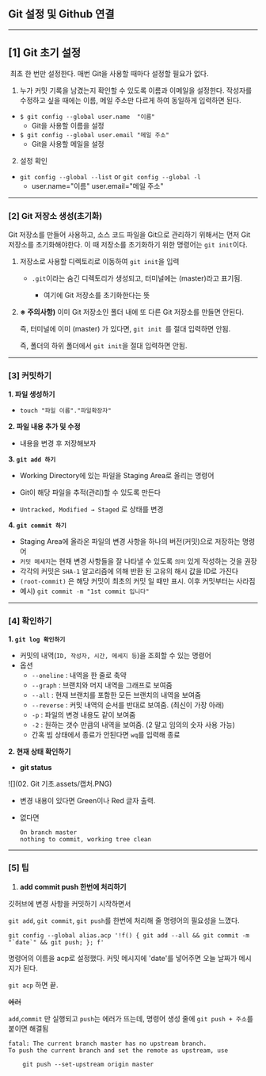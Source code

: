 ## Git 설정 및 Github 연결
---



## [1] Git 초기 설정

​	최초 한 번만 설정한다. 매번 Git을 사용할 때마다 설정할 필요가 없다.

1. 누가 커밋 기록을 남겼는지 확인할 수 있도록 이름과 이메일을 설정한다.
   작성자를 수정하고 싶을 때에는 이름, 메일 주소만 다르게 하여 동일하게 입력하면 된다.

- ```$ git config --global user.name  "이름"```
  - Git을 사용할 이름을 설정
- ```$ git config --global user.email "메일 주소"```
  - Git을 사용할 메일을 설정


2. 설정 확인

- ```git config --global --list``` or ```git config --global -l```
  - user.name="이름"
    user.email="메일 주소"

---



### [2] Git 저장소 생성(초기화)

Git 저장소를 만들어 사용하고, 소스 코드 파일을 Git으로 관리하기 위해서는 먼저 Git 저장소를 초기화해야한다. 이 때 저장소를 초기화하기 위한 명령어는 `git init`이다.

1. 저장소로 사용할 디렉토리로 이동하여 ```git init```을 입력

   - ```.git```이라는 숨긴 디렉토리가 생성되고, 터미널에는 (master)라고 표기됨.

     - 여기에 Git 저장소를 초기화한다는 뜻

       

3. **※ 주의사항)** 이미 Git 저장소인 폴더 내에 또 다른 Git 저장소를 만들면 안된다.

   즉, 터미널에 이미 (master) 가 있다면, ```git init ```를 절대 입력하면 안됨.

   즉, 폴더의 하위 폴더에서 ```git init```을 절대 입력하면 안됨. 

---



### [3] 커밋하기

**1. 파일 생성하기**

- ```touch "파일 이름"."파일확장자"```

  

**2. 파일 내용 추가 및 수정**

- 내용을 변경 후 저장해보자

  

**3.  ```git add 하기```**

- Working Directory에 있는 파일을 Staging Area로 올리는 명령어

- Git이 해당 파일을 추적(관리)할 수 있도록 만든다

- `Untracked, Modified → Staged` 로 상태를 변경

  

**4. ```git commit 하기```**

- Staging Area에 올라온 파일의 변경 사항을 하나의 버전(커밋)으로 저장하는 명령어
- `커밋 메세지`는 현재 변경 사항들을 잘 나타낼 수 있도록 `의미` 있게 작성하는 것을 권장
- 각각의 커밋은 `SHA-1` 알고리즘에 의해 반환 된 고유의 해시 값을 ID로 가진다
- `(root-commit)` 은 해당 커밋이 최초의 커밋 일 때만 표시. 이후 커밋부터는 사라짐
- 예시) ```git commit -m "1st commit 입니다"```

---



### [4] 확인하기


**1. ```git log 확인하기```**

- 커밋의 내역(`ID, 작성자, 시간, 메세지 등`)을 조회할 수 있는 명령어
- 옵션
  - `--oneline` : 내역을 한 줄로 축약
  - `--graph` : 브랜치와 머지 내역을 그래프로 보여줌
  - `--all` : 현재 브랜치를 포함한 모든 브랜치의 내역을 보여줌
  - `--reverse` : 커밋 내역의 순서를 반대로 보여줌. (최신이 가장 아래)
  - `-p` : 파일의 변경 내용도 같이 보여줌
  - `-2` : 원하는 갯수 만큼의 내역을 보여줌. (2 말고 임의의 숫자 사용 가능)
  - 간혹 빔 상태에서 종료가 안된다면 ``wq``를 입력해 종료

**2. 현재 상태 확인하기**

- **git status**

![](02. Git 기초.assets/캡처.PNG)


- 변경 내용이 있다면 Green이나 Red 글자 출력.

- 없다면
  ```
  On branch master
  nothing to commit, working tree clean
  ```
  

---



### [5] 팁



1) **add commit push 한번에 처리하기**

깃허브에 변경 사항을 커밋하기 시작하면서

`git add`, `git commit`, `git push`를 한번에 처리해 줄 명령어의 필요성을 느꼈다.



```git config --global alias.acp '!f() { git add --all && git commit -m "`date`" && git push; }; f'```

명령어의 이름을 acp로 설정했다. 커밋 메시지에 'date'를 넣어주면 오늘 날짜가 메시지가 된다.

`git acp` 하면 끝.



~~에러~~

`add`,`commit` 만 실행되고 `push`는 에러가 뜨는데, 명령어 생성 줄에 `git push + 주소`를 붙이면 해결됨

```
fatal: The current branch master has no upstream branch.
To push the current branch and set the remote as upstream, use

    git push --set-upstream origin master
```
